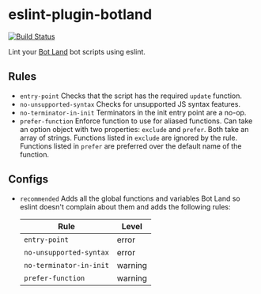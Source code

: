 # eslint-plugin-botland

[![Build Status](https://travis-ci.com/freaktechnik/eslint-plugin-botland.svg?branch=master)](https://travis-ci.com/freaktechnik/eslint-plugin-botland)

Lint your [Bot Land](https://bot.land) bot scripts using eslint.

## Rules
- `entry-point`
  Checks that the script has the required `update` function.
- `no-unsupported-syntax`
  Checks for unsupported JS syntax features.
- `no-terminator-in-init`
  Terminators in the init entry point are a no-op.
- `prefer-function`
  Enforce function to use for aliased functions. Can take an option object with two properties: `exclude` and `prefer`. Both take an array of strings. Functions listed in `exclude` are ignored by the rule. Functions listed in `prefer` are preferred over the default name of the function.

## Configs
- `recommended`
  Adds all the global functions and variables Bot Land so eslint doesn't complain
  about them and adds the following rules:

  | Rule                    | Level   |
  |-------------------------|---------|
  | `entry-point`           | error   |
  | `no-unsupported-syntax` | error   |
  | `no-terminator-in-init` | warning |
  | `prefer-function`       | warning |
